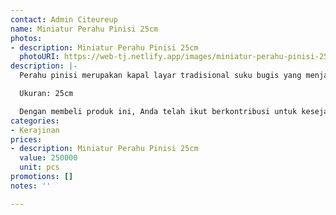 ```yaml
---
contact: Admin Citeureup
name: Miniatur Perahu Pinisi 25cm
photos:
- description: Miniatur Perahu Pinisi 25cm
  photoURI: https://web-tj.netlify.app/images/miniatur-perahu-pinisi-25cm-1.jpeg
description: |-
  Perahu pinisi merupakan kapal layar tradisional suku bugis yang menjadi kebanggaan bangsa Indonesia. Miniatur perahu pinisi ini dibuat menggunakan bahan dasar kayu yang diukir dan dibentuk dengan detail semirip mungkin dengan perahu aslinya. Sangat menarik dan cocok dipajang di ruangan Anda.

  Ukuran: 25cm

  Dengan membeli produk ini, Anda telah ikut berkontribusi untuk kesejahteraan kelompok masyarakat di desa kami.
categories:
- Kerajinan
prices:
- description: Miniatur Perahu Pinisi 25cm
  value: 250000
  unit: pcs
promotions: []
notes: ''

---
```

